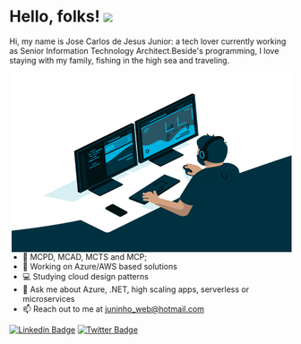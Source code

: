 # Hello, folks! <img src="https://raw.githubusercontent.com/MartinHeinz/MartinHeinz/master/wave.gif" width="30px">

Hi, my name is Jose Carlos de Jesus Junior: a tech lover currently working as Senior Information Technology Architect.Beside's programming, I love staying with my family, fishing in the high sea and traveling.

  <img align="right" alt="GIF" src="https://github.com/juninhodigital/juninhodigital/blob/main/code.gif?raw=true" width="500" height="320" />

- 🔭 MCPD, MCAD, MCTS and MCP;
- 📝 Working on Azure/AWS based solutions
- 💻 Studying cloud design patterns
- 💬 Ask me about Azure, .NET, high scaling apps, serverless or microservices
- 📫 Reach out to me at juninho_web@hotmail.com

[![Linkedin Badge](https://img.shields.io/badge/-LinkedIn-blue?style=flat-square&logo=Linkedin&logoColor=white&link=https://br.linkedin.com/in/juninhodigital/en)](https://br.linkedin.com/in/juninhodigital/en)
[![Twitter Badge](https://img.shields.io/badge/-Twitter-1ca0f1?style=flat-square&labelColor=1ca0f1&logo=twitter&logoColor=white&link=https://twitter.com/juninhodev)](https://twitter.com/juninhodev)
